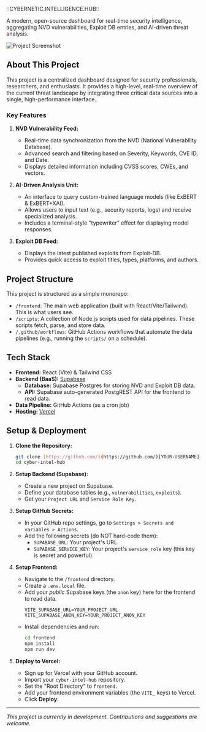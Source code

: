 ::CYBERNETIC.INTELLIGENCE.HUB::

A modern, open-source dashboard for real-time security intelligence, aggregating NVD vulnerabilities, Exploit DB entries, and AI-driven threat analysis.

![Project Screenshot](https://placehold.co/800x400/0d1117/00ffff?text=CYBER-INTEL-HUB+UI)

## About This Project

This project is a centralized dashboard designed for security professionals, researchers, and enthusiasts. It provides a high-level, real-time overview of the current threat landscape by integrating three critical data sources into a single, high-performance interface.

### Key Features

1.  **NVD Vulnerability Feed:**
    * Real-time data synchronization from the NVD (National Vulnerability Database).
    * Advanced search and filtering based on Severity, Keywords, CVE ID, and Date.
    * Displays detailed information including CVSS scores, CWEs, and vectors.

2.  **AI-Driven Analysis Unit:**
    * An interface to query custom-trained language models (like ExBERT & ExBERT+XAI).
    * Allows users to input text (e.g., security reports, logs) and receive specialized analysis.
    * Includes a terminal-style "typewriter" effect for displaying model responses.

3.  **Exploit DB Feed:**
    * Displays the latest published exploits from Exploit-DB.
    * Provides quick access to exploit titles, types, platforms, and authors.

## Project Structure

This project is structured as a simple monorepo:

* `/frontend`: The main web application (built with React/Vite/Tailwind). This is what users see.
* `/scripts`: A collection of Node.js scripts used for data pipelines. These scripts fetch, parse, and store data.
* `/.github/workflows`: GitHub Actions workflows that automate the data pipelines (e.g., running the `scripts/` on a schedule).

## Tech Stack

* **Frontend:** React (Vite) & Tailwind CSS
* **Backend (BaaS):** [Supabase](https://supabase.com/)
    * **Database:** Supabase Postgres for storing NVD and Exploit DB data.
    * **API:** Supabase auto-generated PostgREST API for the frontend to read data.
* **Data Pipeline:** GitHub Actions (as a cron job)
* **Hosting:** [Vercel](https://vercel.com/)

## Setup & Deployment

1.  **Clone the Repository:**
    ```bash
    git clone [https://github.com/](https://github.com/)[YOUR-USERNAME]/cyber-intel-hub.git
    cd cyber-intel-hub
    ```

2.  **Setup Backend (Supabase):**
    * Create a new project on Supabase.
    * Define your database tables (e.g., `vulnerabilities`, `exploits`).
    * Get your `Project URL` and `Service Role Key`.

3.  **Setup GitHub Secrets:**
    * In your GitHub repo settings, go to `Settings > Secrets and variables > Actions`.
    * Add the following secrets (do NOT hard-code them):
        * `SUPABASE_URL`: Your project's URL.
        * `SUPABASE_SERVICE_KEY`: Your project's `service_role` key (this key is secret and powerful).

4.  **Setup Frontend:**
    * Navigate to the `/frontend` directory.
    * Create a `.env.local` file.
    * Add your *public* Supabase keys (the `anon` key) here for the frontend to read data.
        ```env
        VITE_SUPABASE_URL=YOUR_PROJECT_URL
        VITE_SUPABASE_ANON_KEY=YOUR_PROJECT_ANON_KEY
        ```
    * Install dependencies and run:
        ```bash
        cd frontend
        npm install
        npm run dev
        ```

5.  **Deploy to Vercel:**
    * Sign up for Vercel with your GitHub account.
    * Import your `cyber-intel-hub` repository.
    * Set the "Root Directory" to `frontend`.
    * Add your frontend environment variables (the `VITE_` keys) to Vercel.
    * Click **Deploy**.

---

*This project is currently in development. Contributions and suggestions are welcome.*

